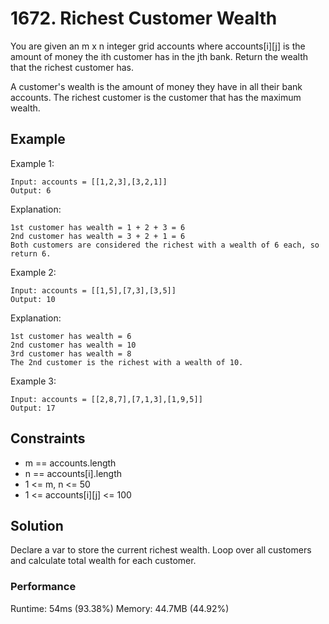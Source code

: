 # 1672. Richest Customer Wealth

You are given an m x n integer grid accounts where accounts[i][j] is the amount of money the i​​​​​​​​​​​th​​​​ customer has in the j​​​​​​​​​​​th​​​​ bank. Return the wealth that the richest customer has.

A customer's wealth is the amount of money they have in all their bank accounts. The richest customer is the customer that has the maximum wealth.

## Example

Example 1:

```
Input: accounts = [[1,2,3],[3,2,1]]
Output: 6
```

Explanation:

```
1st customer has wealth = 1 + 2 + 3 = 6
2nd customer has wealth = 3 + 2 + 1 = 6
Both customers are considered the richest with a wealth of 6 each, so return 6.
```

Example 2:

```
Input: accounts = [[1,5],[7,3],[3,5]]
Output: 10
```

Explanation:

```
1st customer has wealth = 6
2nd customer has wealth = 10
3rd customer has wealth = 8
The 2nd customer is the richest with a wealth of 10.
```

Example 3:

```
Input: accounts = [[2,8,7],[7,1,3],[1,9,5]]
Output: 17
```

## Constraints

- m == accounts.length
- n == accounts[i].length
- 1 <= m, n <= 50
- 1 <= accounts[i][j] <= 100

## Solution

Declare a var to store the current richest wealth. Loop over all customers and calculate total wealth for each customer.

### Performance

Runtime: 54ms (93.38%)
Memory: 44.7MB (44.92%)
